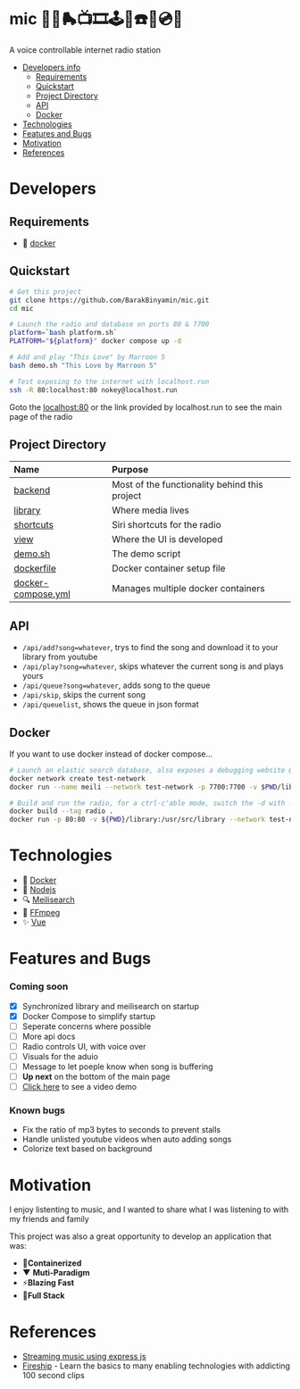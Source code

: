 # mic 🎤📼🛼📺🎞️🕹️👾☎️🎸💿💾
A voice controllable internet radio station

- [Developers info](#developers)
  - [Requirements](#requirements)
  - [Quickstart](#quickstart)
  - [Project Directory](#project-directory)
  - [API](#api)
  - [Docker](#docker)
- [Technologies](#technologies)
- [Features and Bugs](#features-and-bugs)
- [Motivation](#motivation)
- [References](#references)

# Developers

## Requirements
- 🐳 [docker](https://www.docker.com/)

## Quickstart
```bash
# Get this project
git clone https://github.com/BarakBinyamin/mic.git
cd mic

# Launch the radio and database on ports 80 & 7700
platform=`bash platform.sh`
PLATFORM="${platform}" docker compose up -d 

# Add and play "This Love" by Marroon 5
bash demo.sh "This Love by Marroon 5"
```
```bash
# Test exposing to the internet with localhost.run
ssh -R 80:localhost:80 nokey@localhost.run
```

Goto the [localhost:80](http://localhost:80) or the link provided by localhost.run to see the main page of the radio

## Project Directory
| Name                                   | Purpose                                       | 
| :--                                    | :--                                           |
|[backend](backend)                      | Most of the functionality behind this project |
|[library](library)                      | Where media lives                             |
|[shortcuts](shortcuts)                  | Siri shortcuts for the radio                  |
|[view](view)                            | Where the UI is developed                     |   
|[demo.sh](demo.sh)                      | The demo script                               |
|[dockerfile](dockerfile)                | Docker container setup file                   |
|[docker-compose.yml](docker-compose.yml)| Manages multiple docker containers            |

## API 
- `/api/add?song=whatever`, trys to find the song and download it to your library from youtube
- `/api/play?song=whatever`, skips whatever the current song is and plays yours
- `/api/queue?song=whatever`, adds song to the queue
- `/api/skip`, skips the current song
- `/api/queuelist`, shows the queue in json format

## Docker
If you want to use docker instead of docker compose...
```bash
# Launch an elastic search database, also exposes a debugging website @ http://localhost:7700
docker network create test-network
docker run --name meili --network test-network -p 7700:7700 -v $PWD/library/meili:/meili_data -d -it getmeili/meilisearch

# Build and run the radio, for a ctrl-c'able mode, switch the -d with -it --init
docker build --tag radio .
docker run -p 80:80 -v ${PWD}/library:/usr/src/library --network test-network -d radio --port 80
```

# Technologies
- 🐳 [Docker](https://www.docker.com/)
- 🚀 [Nodejs](https://nodejs.org/en/)
- 🔍 [Meilisearch](https://www.meilisearch.com/)
- 🎵 [FFmpeg](https://ffmpeg.org/)
- ✨ [Vue](https://vuejs.org/)

# Features and Bugs
### Coming soon
- [x] Synchronized library and meilisearch on startup
- [x] Docker Compose to simplify startup
- [ ] Seperate concerns where possible
- [ ] More api docs
- [ ] Radio controls UI, with voice over
- [ ] Visuals for the aduio 
- [ ] Message to let poeple know when song is buffering
- [ ] **Up next** on the bottom of the main page
- [ ]  [Click here](https://raw.githubusercontent.com/Barakvinyamin/mic/main/Demo.mp4) to see a video demo

### Known bugs
- Fix the ratio of mp3 bytes to seconds to prevent stalls
- Handle unlisted youtube videos when auto adding songs
- Colorize text based on background

# Motivation
I enjoy listenting to music, and I wanted to share what I was listening to with my friends and family

This project was also a great opportunity to develop an application that was:
- 🐳**Containerized**
- ▼ **Muti-Paradigm**
- ⚡**Blazing Fast**
- 🥪**Full Stack**

# References
- [Streaming music using express js](https://stackoverflow.com/questions/74751390/what-is-the-best-way-to-stream-audio-to-the-browser-chunk-by-chunk-with-javacr)
- [Fireship](https://www.youtube.com/@Fireship) - Learn the basics to many enabling technologies with addicting 100 second clips